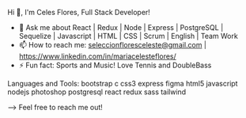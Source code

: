 Hi 👋, I'm Celes Flores, Full Stack Developer!

- 💬 Ask me about React | Redux | Node | Express | PostgreSQL | Sequelize | Javascript | HTML | CSS | Scrum | English | Team Work
- 📫 How to reach me: seleccionfloresceleste@gmail.com | https://www.linkedin.com/in/mariacelesteflores/
- ⚡ Fun fact: Sports and Music! Love Tennis and DoubleBass

Languages and Tools:
bootstrap c css3 express figma html5 javascript nodejs photoshop postgresql react redux sass tailwind

--> Feel free to reach me out!
